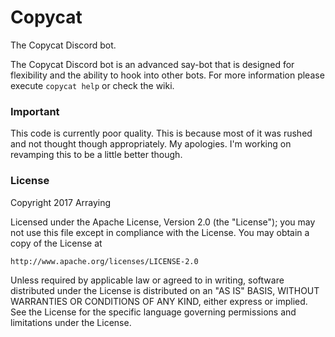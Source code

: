 # Copycat
The Copycat Discord bot.

The Copycat Discord bot is an advanced say-bot that is designed for flexibility and the ability to hook into other bots.
For more information please execute `copycat help` or check the wiki.

### Important

This code is currently poor quality. This is because most of it was rushed and not thought though appropriately. My apologies. I'm working on revamping this to be a little better though.

### License

Copyright 2017 Arraying

Licensed under the Apache License, Version 2.0 (the "License");
you may not use this file except in compliance with the License.
You may obtain a copy of the License at

    http://www.apache.org/licenses/LICENSE-2.0

Unless required by applicable law or agreed to in writing, software
distributed under the License is distributed on an "AS IS" BASIS,
WITHOUT WARRANTIES OR CONDITIONS OF ANY KIND, either express or implied.
See the License for the specific language governing permissions and
limitations under the License.
